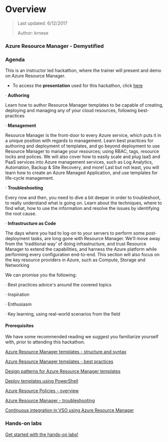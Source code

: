 # Overview
>Last updated: 6/12/2017
>
>Author: krnese

### Azure Resource Manager - Demystified

### Agenda

This is an instructor led hackathon, where the trainer will present and demo on Azure Resource Manager.

* To access the **presentation** used for this hackathon, click [here](./ppt/armTraining.pptx)

·  **Authoring**

Learn how to author Resource Manager templates to be capable of creating, deploying and managing any of your cloud resources, following best-practices

·  **Management**

Resource Manager is the front-door to every Azure service, which puts it in a unique position with regards to management. Learn best practices for authoring and deployment of templates, and go beyond deployment to use Resource Manager to manage your resources; using RBAC, tags, resource locks and polices. We will also cover how to easily scale and plug IaaS and PaaS services into Azure management services, such as Log Analytics, Automation, Backup & Site Recovery, and more!
Last but not least, you will learn how to create an Azure Managed Application, and use templates for life-cycle management.

·  **Troubleshooting**

Every now and then, you need to dive a bit deeper in order to troubleshoot, to really understand what is going on. Learn about the techniques, where to find what, how to use the information and resolve the issues by identifying the root cause.

·  **Infrastructure as Code**

The days where you had to log-on to your servers to perform some post-deployment tasks, are long gone with Resource Manager. We'll move away from the 'traditional way' of doing infrastructure, and trust Resource Manager to extend the capabilities, and harness the Azure platform while performing every configuration end-to-end.
This section will also focus on the key resource providers in Azure, such as Compute, Storage and Networking

We can promise you the following:

·  Best practices advice's around the covered topics

·  Inspiration

·  Enthusiasm

·  Key learning, using real-world scenarios from the field

#### Prerequisites

We have some recommended reading we suggest you familiarize yourself with, prior to attending this hackathon.

[Azure Resource Manager templates - structure and syntax](https://docs.microsoft.com/en-us/azure/azure-resource-manager/resource-group-authoring-templates)

[Azure Resource Manager templates - best practices](https://docs.microsoft.com/en-us/azure/azure-resource-manager/resource-manager-template-best-practices)

[Design patterns for Azure Resource Manager templates](https://docs.microsoft.com/en-us/azure/azure-resource-manager/best-practices-resource-manager-design-templates)

[Deploy templates using PowerShell](https://docs.microsoft.com/en-us/azure/azure-resource-manager/resource-group-template-deploy)

[Azure Resource Policies - overview](https://docs.microsoft.com/en-us/azure/azure-resource-manager/resource-manager-policy)

[Azure Resource Manager - troubleshooting](https://docs.microsoft.com/en-us/azure/azure-resource-manager/resource-manager-common-deployment-errors)

[Continuous integration in VSO using Azure Resource Manager](https://docs.microsoft.com/en-us/azure/vs-azure-tools-resource-groups-ci-in-vsts)

### Hands-on labs

[Get started with the hands-on labs!](./lab-overview.md)
